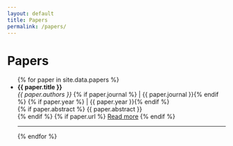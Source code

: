 ```yaml
---
layout: default
title: Papers
permalink: /papers/
---
```


<h1>Papers</h1>
<ul>
  {% for paper in site.data.papers %}
    <li>
      <strong>{{ paper.title }}</strong><br>
      <em>{{ paper.authors }}</em>
      {% if paper.journal %} | {{ paper.journal }}{% endif %}
      {% if paper.year %} | {{ paper.year }}{% endif %}<br>
      {% if paper.abstract %}
        <span>{{ paper.abstract }}</span><br>
      {% endif %}
      {% if paper.url %}
        <a href="{{ paper.url }}" target="_blank">Read more</a>
      {% endif %}
    </li>
    <hr>
  {% endfor %}
</ul>